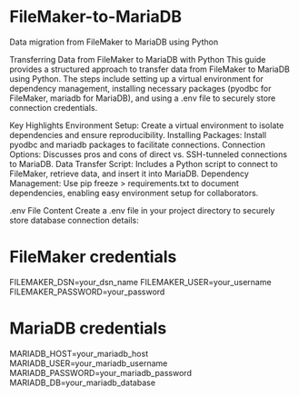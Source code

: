 # FileMaker-to-MariaDB
Data migration from FileMaker to MariaDB using Python

Transferring Data from FileMaker to MariaDB with Python
This guide provides a structured approach to transfer data from FileMaker to MariaDB using Python. The steps include setting up a virtual environment for dependency management, installing necessary packages (pyodbc for FileMaker, mariadb for MariaDB), and using a .env file to securely store connection credentials.

Key Highlights
Environment Setup: Create a virtual environment to isolate dependencies and ensure reproducibility.
Installing Packages: Install pyodbc and mariadb packages to facilitate connections.
Connection Options: Discusses pros and cons of direct vs. SSH-tunneled connections to MariaDB.
Data Transfer Script: Includes a Python script to connect to FileMaker, retrieve data, and insert it into MariaDB.
Dependency Management: Use pip freeze > requirements.txt to document dependencies, enabling easy environment setup for collaborators.


.env File Content
Create a .env file in your project directory to securely store database connection details:


# FileMaker credentials
FILEMAKER_DSN=your_dsn_name
FILEMAKER_USER=your_username
FILEMAKER_PASSWORD=your_password

# MariaDB credentials
MARIADB_HOST=your_mariadb_host
MARIADB_USER=your_mariadb_username
MARIADB_PASSWORD=your_mariadb_password
MARIADB_DB=your_mariadb_database
